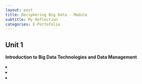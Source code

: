 ```yaml
---
layout: post
title: Deciphering Big Data - Module
subtitle: My Reflection
categories: E-Portofolio
---
```


## Unit 1
<p><strong> Introduction to Big Data Technologies and Data Management </strong><br></p>
 
 
<li>   </li>
<li>   </li>
<li>   </li>
</ul>

